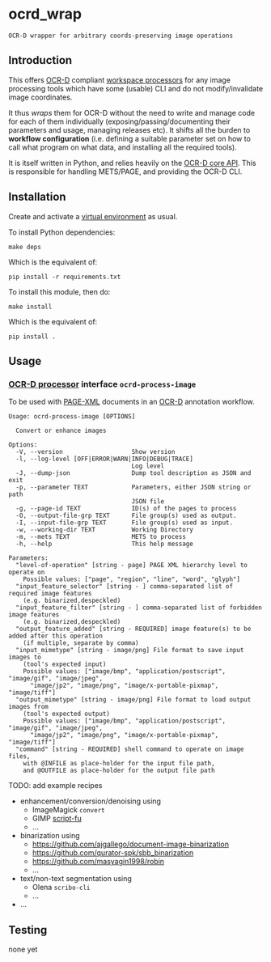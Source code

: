 # ocrd_wrap

    OCR-D wrapper for arbitrary coords-preserving image operations

## Introduction

This offers [OCR-D](https://ocr-d.de) compliant [workspace processors](https://ocr-d.de/en/spec/cli) for
any image processing tools which have some (usable) CLI
and do not modify/invalidate image coordinates.

It thus _wraps_ them for OCR-D without the need
to write and manage code for each of them individually
(exposing/passing/documenting their parameters and usage,
managing releases etc). It shifts all the burden to
**workflow configuration** (i.e. defining a suitable
parameter set on how to call what program on what data,
and installing all the required tools).

It is itself written in Python, and relies heavily on the
[OCR-D core API](https://github.com/OCR-D/core). This is
responsible for handling METS/PAGE, and providing the OCR-D
CLI.

## Installation

Create and activate a [virtual environment](https://packaging.python.org/tutorials/installing-packages/#creating-virtual-environments) as usual.

To install Python dependencies:

    make deps

Which is the equivalent of:

    pip install -r requirements.txt

To install this module, then do:

    make install

Which is the equivalent of:

    pip install .

## Usage

### [OCR-D processor](https://ocr-d.github.io/cli) interface `ocrd-process-image`

To be used with [PAGE-XML](https://github.com/PRImA-Research-Lab/PAGE-XML) documents in an [OCR-D](https://ocr-d.github.io/) annotation workflow.

```
Usage: ocrd-process-image [OPTIONS]

  Convert or enhance images

Options:
  -V, --version                   Show version
  -l, --log-level [OFF|ERROR|WARN|INFO|DEBUG|TRACE]
                                  Log level
  -J, --dump-json                 Dump tool description as JSON and exit
  -p, --parameter TEXT            Parameters, either JSON string or path 
                                  JSON file
  -g, --page-id TEXT              ID(s) of the pages to process
  -O, --output-file-grp TEXT      File group(s) used as output.
  -I, --input-file-grp TEXT       File group(s) used as input.
  -w, --working-dir TEXT          Working Directory
  -m, --mets TEXT                 METS to process
  -h, --help                      This help message

Parameters:
  "level-of-operation" [string - page] PAGE XML hierarchy level to operate on
    Possible values: ["page", "region", "line", "word", "glyph"]
  "input_feature_selector" [string - ] comma-separated list of required image features
    (e.g. binarized,despeckled)
  "input_feature_filter" [string - ] comma-separated list of forbidden image features
    (e.g. binarized,despeckled)
  "output_feature_added" [string - REQUIRED] image feature(s) to be added after this operation
    (if multiple, separate by comma)
  "input_mimetype" [string - image/png] File format to save input images to
    (tool's expected input)
    Possible values: ["image/bmp", "application/postscript", "image/gif", "image/jpeg",
      "image/jp2", "image/png", "image/x-portable-pixmap", "image/tiff"]
  "output_mimetype" [string - image/png] File format to load output images from
    (tool's expected output)
    Possible values: ["image/bmp", "application/postscript", "image/gif", "image/jpeg",
      "image/jp2", "image/png", "image/x-portable-pixmap", "image/tiff"]
  "command" [string - REQUIRED] shell command to operate on image files,
    with @INFILE as place-holder for the input file path,
    and @OUTFILE as place-holder for the output file path
```

TODO: add example recipes
- enhancement/conversion/denoising using
  * ImageMagick `convert`
  * GIMP [script-fu](https://gitlab.gnome.org/GNOME/gimp/-/tree/master/plug-ins/script-fu/scripts)
  * ...
- binarization using 
  * https://github.com/ajgallego/document-image-binarization
  * https://github.com/qurator-spk/sbb_binarization
  * https://github.com/masyagin1998/robin
  * ...
- text/non-text segmentation using
  * Olena `scribo-cli`
  * ...
- ...

## Testing

none yet

